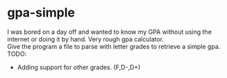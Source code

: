 gpa-simple
==========

I was bored on a day off and wanted to know my GPA without using the internet or doing it by hand. Very rough gpa calculator.
<br/>
Give the program a file to parse with letter grades to retrieve a simple gpa.
<br/>
TODO:
<br/>
- Adding support for other grades. (F,D-,D+)
